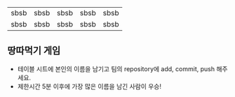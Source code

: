 <table>
      <tbody>
        <tr>
          <td>sbsb</td>
          <td>sbsb</td>
          <td>sbsb</td>
          <td>sbsb</td>
          <td>sbsb</td>
        </tr>
        <tr>
          <td>sbsb</td>
          <td>sbsb</td>
          <td>sbsb</td>
          <td>sbsb</td>
          <td>sbsb</td>
        </tr>
      </tbody>
</table>

## 땅따먹기 게임

- 테이블 시트에 본인의 이름을 남기고 팀의 repository에 add, commit, push 해주세요.
- 제한시간 5분 이후에 가장 많은 이름을 남긴 사람이 우승!
